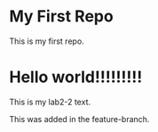 # My First Repo
This is my first repo.
# Hello world!!!!!!!!!

This is my lab2-2 text.

This was added in the feature-branch.